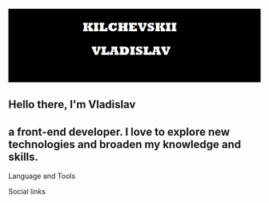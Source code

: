 <!-- ### Hi there 👋
- 🔭 I’m currently working on ...
- 🌱 I’m currently learning ...
- 👯 I’m looking to collaborate on ...
- 🤔 I’m looking for help with ...
- 💬 Ask me about ...
- 📫 How to reach me: ...
- 😄 Pronouns: ...
- ⚡ Fun fact: ... -->

![Header](https://github.com/kilchevskii/kilchevskii/blob/main/assets/logo.png)

## Hello there, I'm Vladislav 

## a front-end developer. I love to explore new technologies and broaden my knowledge and skills.

Language and Tools

Social links